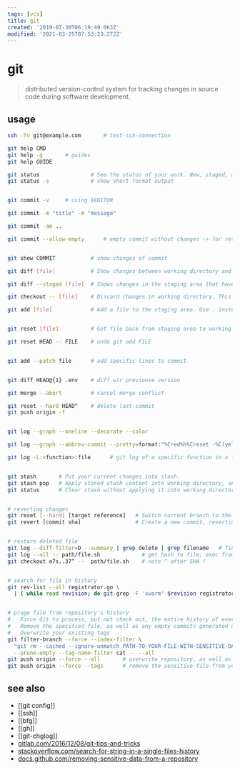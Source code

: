 ```yaml
---
tags: [vcs]
title: git
created: '2019-07-30T06:19:49.063Z'
modified: '2021-03-25T07:53:23.272Z'
---
```


# git

> distributed version-control system for tracking changes in source code during software development.

## usage
```sh
ssh -Tv git@example.com       # test-ssh-connection

git help CMD
git help -g       # guides
git help GUIDE

git status                # See the status of your work. New, staged, modified files. Current branch.
git status -s             # show short-format output


git commit -v     # using $EDITOR

git commit -m "title" -m "message"

git commit -am ..

git commit --allow-empty      # empty commit without changes -> for retriggers !


git show COMMIT           # show changes of commit

git diff [file]           # Show changes between working directory and staging area.

git diff --staged [file]  # Shows changes in the staging area that haven't been commited.

git checkout -- [file]    # Discard changes in working directory. This operation is unrecoverable !

git add [file]            # Add a file to the staging area. Use . instead of full file path, to add all changes files from current directory down into directory tree.


git reset [file]          # Get file back from staging area to working directory.

git reset HEAD -- FILE    # undo git add FILE


git add --patch file      # add specific lines to commit


git diff HEAD@{1} .env    # diff wir previouse version

git merge --abort         # cancel merge conflict

git reset --hard HEAD^    # delete last commit
git push origin -f


git log --graph --oneline --decorate --color

git log --graph --abbrev-commit --pretty=format:"%Cred%h%Creset -%C(yellow)%d%Creset %s %Cgreen(%cr) %C(bold blue)<%an>%Creset"

git log -L:<function>:file      # git log of a specific function in a file


git stash       # Put your current changes into stash.
git stash pop   # Apply stored stash content into working directory, and clear stash.
git status      # Clear stash without applying it into working directory


# reverting changes
git reset [--hard] [target reference]   # Switch current branch to the  target reference, and leaves a ifference as anuncommited changes. When --hard is used, all changes are discarded.
git revert [commit sha]                 # Create a new commit, reverting changes from the speci fied commit. Itgenerates n inversion of changes.


# restore deleted file
git log --diff-filter=D --summary | grep delete | grep filename   # find deleted file
git log --all -- path/file.sh             # get hash to file; exec from git-root-dir !!
git checkout e7s..37^ --  path/file.sh    # note ^ after SHA !


# search for file in history
git rev-list --all registrator.go \
  | ( while read revision; do git grep -F 'swarm' $revision registrator.go done )


# pruge file from repository's history
#   Force Git to process, but not check out, the entire history of every branch and tag
#   Remove the specified file, as well as any empty commits generated as a result
#   Overwrite your existing tags
git filter-branch --force --index-filter \
  "git rm --cached --ignore-unmatch PATH-TO-YOUR-FILE-WITH-SENSITIVE-DATA" \
  --prune-empty --tag-name-filter cat -- --all
git push origin --force --all       # overwrite repository, as well as all branches you've pushed up
git push origin --force --tags      # remove the sensitive file from your tagged releases
```

## see also
- [[git config]]
- [[ssh]]
- [[bfg]]
- [[gh]]
- [[git-chglog]]
- [gitlab.com/2016/12/08/git-tips-and-tricks](https://about.gitlab.com/2016/12/08/git-tips-and-tricks/)
- [stackoverflow.com/search-for-string-in-a-single-files-history](https://stackoverflow.com/a/10223136)
- [docs.github.com/removing-sensitive-data-from-a-repository](https://docs.github.com/en/free-pro-team@latest/github/authenticating-to-github/removing-sensitive-data-from-a-repository)

